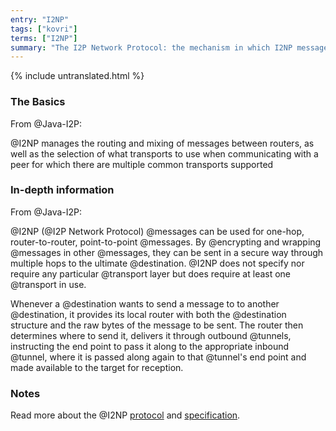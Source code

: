 ```yaml
---
entry: "I2NP"
tags: ["kovri"]
terms: ["I2NP"]
summary: "The I2P Network Protocol: the mechanism in which I2NP messages are sent over the I2P network"
---
```


{% include untranslated.html %}
### The Basics

From @Java-I2P:

>
@I2NP manages the routing and mixing of messages between routers, as well as the selection of what transports to use when communicating with a peer for which there are multiple common transports supported

### In-depth information

From @Java-I2P:

>
@I2NP (@I2P Network Protocol) @messages can be used for one-hop, router-to-router, point-to-point @messages. By @encrypting and wrapping @messages in other @messages, they can be sent in a secure way through multiple hops to the ultimate @destination. @I2NP does not specify nor require any particular @transport layer but does require at least one @transport in use.

>
Whenever a @destination wants to send a message to to another @destination, it provides its local router with both the @destination structure and the raw bytes of the message to be sent. The router then determines where to send it, delivers it through outbound @tunnels, instructing the end point to pass it along to the appropriate inbound @tunnel, where it is passed along again to that @tunnel's end point and made available to the target for reception.

### Notes

Read more about the @I2NP [protocol](https://geti2p.net/en/docs/protocol/i2np) and [specification](https://geti2p.net/spec/i2np).
